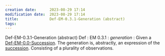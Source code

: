 ```yaml
---
creation date:		2023-08-29 17:14
modification date:	2023-08-29 17:14
title: 				Def-EM-0.3.1-Generation (abstract)
tags:
---
```

Def-EM-0.3.1-Generation (abstract)
Def : EM 0.3.1 : $generation$ : Given a [Def-EM-0.0-Succession](Def-EM-0.0-Succession.md). The generation is, abstractly, an expression of the [succession](obsidian://open?vault=Master&file=Research%20and%20Development%2FFundamental%20Metaphysics%2FProcess%20Calculus%2FDefinitions%2C%20Axioms%2C%20Propositions%2FDef-EM-0.0-Succession). Consisting of a plurality of observations.